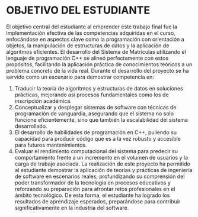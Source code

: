 # OBJETIVO DEL ESTUDIANTE

El objetivo central del estudiante al emprender este trabajo final fue la implementación
efectiva de las competencias adquiridas en el curso, enfocándose en aspectos clave
como la programación con orientación a objetos, la manipulación de estructuras de
datos y la aplicación de algoritmos eficientes. El desarrollo del Sistema de Matrículas
utilizando el lenguaje de programación C++ se alineó perfectamente con estos
propósitos, facilitando la aplicación práctica de conocimientos teóricos a un problema
concreto de la vida real.
Durante el desarrollo del proyecto se ha servido como un escenario para demostrar
competencia en:
1. Traducir la teoría de algoritmos y estructuras de datos en soluciones prácticas,
mejorando así procesos fundamentales como los de inscripción académica.
2. Conceptualizar y desplegar sistemas de software con técnicas de programación
de vanguardia, asegurando que el sistema no solo funcione eficientemente, sino
que también la escalabilidad del sistema desarrollado.
3. El desarrollo de habilidades de programación en C++, puliendo su capacidad
para producir código que es a la vez robusto y accesible para futuros
mantenimientos.
4. Evaluar el rendimiento computacional del sistema para predecir su
comportamiento frente a un incremento en el volumen de usuarios y la carga de
trabajo asociada.
La realización de este proyecto ha permitido al estudiante demostrar la aplicación de
teorías y prácticas de ingeniería de software en escenarios reales, profundizando su
comprensión del poder transformador de la tecnología en procesos educativos y
reforzando su preparación para afrontar retos profesionales en el ámbito tecnológico. De
esta forma, el estudiante ha logrado los resultados de aprendizaje esperados,
preparándose para contribuir significativamente en la industria del software.
